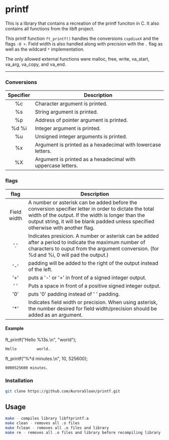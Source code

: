 # printf
This is a library that contains a recreation of the printf funciton in C. It also contains all functions from the libft project.

This printf function ```ft_printf()``` handles the conversions ```cspdiuxX``` and the flags ```-0 +```. Field width is also handled along with precision with the ```.``` flag as well as the wildcard ```*``` implementation.

The only allowed external functions were malloc, free, write, va_start, va_arg, va_copy, and va_end.

----
### Conversions
|Specifier  |Description                                                 |
|:---------:|------------------------------------------------------------|
|%c         |Character argument is printed.                              |
|%s         |String argument is printed.                                 |
|%p         |Address of pointer argument is printed.                     |
|%d %i      |Integer argument is printed.                                |
|%u         |Unsigned integer arguments is printed.                      |
|%x         |Argument is printed as a hexadecimal with lowercase letters.|
|%X         |Argument is printed as a hexadecimal with uppercase letters.|

### flags
|flag       |Description                                                                                                                          |
|:---------:|-------------------------------------------------------------------------------------------------------------------------------------|
|Field width|A number or asterisk can be added before the conversion specifier letter in order to dictate the total width of the output. If the width is longer than the output string, it will be blank padded unless specified otherwise with another flag.                                                                     |
|'.'        |Indicates presicion. A number or asterisk can be added after a period to indicate the maximum number of characters to ouput from the argument conversion. (for %d and %i, 0 will pad the output.)                                                                                                                   |
|'-'        |padding will be added to the right of the output instead of the left.                                                                |
|'+'        |puts a '-' or '+' in front of a signed integer output.                                                                               |
|' '        |Puts a space in front of a positive signed integer output.                                                                           |
|'0'        |puts '0' padding instead of ' ' padding.                                                                                             |
|'*'        |Indicates field width or precision. When using asterisk, the number desired for field width/precision should be added as an argument.|

#### Example
ft_printf("Hello %13s.\n", "world");
```bash
Hello         world.
```
ft_printf("%*d minutes.\n", 10, 525600);
```bash 
0000525600 minutes.
```

### Installation
```bash
git clone https://github.com/AuroraSloan/printf.git
```

## Usage
```bash
make - compiles library libftprintf.a
make clean - removes all .o files
make fclean - removes all .o files and library
make re - removes all .o files and library before recompiling library
```
